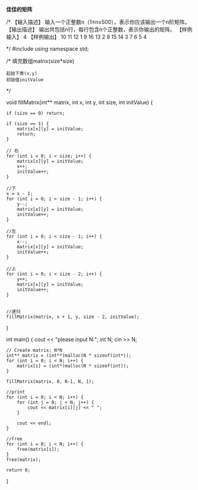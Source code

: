 
**佳佳的矩阵**

/*
【输入描述】
输入一个正整数n（1≤n≤500），表示你应该输出一个n阶矩阵。
【输出描述】
	输出共包括n行，每行包含n个正整数，表示你输出的矩阵。
【样例输入】
4
【样例输出】
10 11 12 1
9  16 13 2
8  15 14 3
7  6  5  4


*/
#include <iostream>
using namespace std;


/*
    填充数组matrix(size*size)

	起始下表(x,y)
	初始值initValue
*/

void fillMatrix(int** matrix, int x, int y, int size, int initValue) {

	if (size == 0) return;

	if (size == 1) {
		matrix[x][y] = initValue;
		return;
	}

	// 右
	for (int i = 0; i < size; i++) {
		matrix[x][y] = initValue;
		x++;
		initValue++;
	}

	//下
	x = x - 1;
	for (int i = 0; i < size - 1; i++) {
		y--;
		matrix[x][y] = initValue;
		initValue++;
	}

	//左
	for (int i = 0; i < size - 1; i++) {
		x--;
		matrix[x][y] = initValue;
		initValue++;
	}

	//上
	for (int i = 0; i < size - 2; i++) {
		y++;
		matrix[x][y] = initValue;
		initValue++;
	}


	//递归
	fillMatrix(matrix, x + 1, y, size - 2, initValue);
}



int main()
{
	cout << "please input N:";
	int N;
	cin >> N;

	// Create matrix: N*N
	int** matrix = (int**)malloc(N * sizeof(int*));
	for (int i = 0; i < N; i++) {
		matrix[i] = (int*)malloc(N * sizeof(int));
	}

	fillMatrix(matrix, 0, N-1, N, 1);

	//print
	for (int i = 0; i < N; i++) {
		for (int j = 0; j < N; j++) {
			cout << matrix[i][j] << " ";
		}

		cout << endl;
	}

	//free
	for (int i = 0; i < N; i++) {
		free(matrix[i]);
	}
	free(matrix);

	return 0;


}


